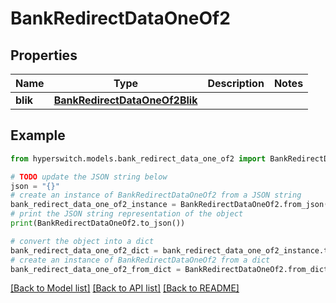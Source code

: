 # BankRedirectDataOneOf2


## Properties

Name | Type | Description | Notes
------------ | ------------- | ------------- | -------------
**blik** | [**BankRedirectDataOneOf2Blik**](BankRedirectDataOneOf2Blik.md) |  | 

## Example

```python
from hyperswitch.models.bank_redirect_data_one_of2 import BankRedirectDataOneOf2

# TODO update the JSON string below
json = "{}"
# create an instance of BankRedirectDataOneOf2 from a JSON string
bank_redirect_data_one_of2_instance = BankRedirectDataOneOf2.from_json(json)
# print the JSON string representation of the object
print(BankRedirectDataOneOf2.to_json())

# convert the object into a dict
bank_redirect_data_one_of2_dict = bank_redirect_data_one_of2_instance.to_dict()
# create an instance of BankRedirectDataOneOf2 from a dict
bank_redirect_data_one_of2_from_dict = BankRedirectDataOneOf2.from_dict(bank_redirect_data_one_of2_dict)
```
[[Back to Model list]](../README.md#documentation-for-models) [[Back to API list]](../README.md#documentation-for-api-endpoints) [[Back to README]](../README.md)


